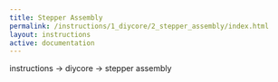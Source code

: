 ```yaml
---
title: Stepper Assembly
permalink: /instructions/1_diycore/2_stepper_assembly/index.html
layout: instructions
active: documentation
---
```

instructions -> diycore -> stepper assembly